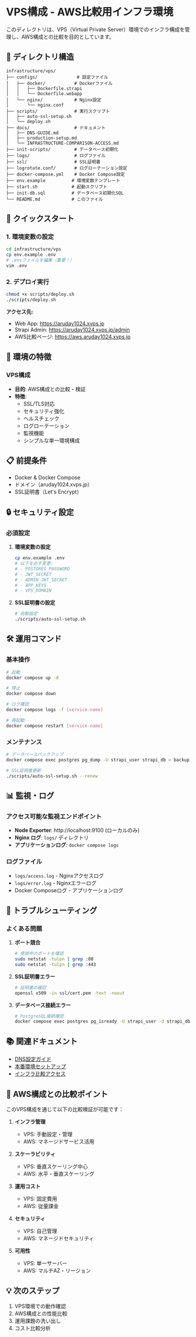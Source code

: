 # VPS構成 - AWS比較用インフラ環境

このディレクトリは、VPS（Virtual Private Server）環境でのインフラ構成を管理し、AWS構成との比較を目的としています。

## 📁 ディレクトリ構造

```
infrastructure/vps/
├── configs/               # 設定ファイル
│   ├── docker/           # Dockerファイル
│   │   ├── Dockerfile.strapi
│   │   └── Dockerfile.webapp
│   └── nginx/            # Nginx設定
│       └── nginx.conf
├── scripts/              # 実行スクリプト
│   ├── auto-ssl-setup.sh
│   └── deploy.sh
├── docs/                 # ドキュメント
│   ├── DNS-GUIDE.md
│   ├── production-setup.md
│   └── INFRASTRUCTURE-COMPARISON-ACCESS.md
├── init-scripts/         # データベース初期化
├── logs/                 # ログファイル
├── ssl/                  # SSL証明書
├── logrotate.conf/       # ログローテーション設定
├── docker-compose.yml    # Docker Compose設定
├── env.example          # 環境変数テンプレート
├── start.sh             # 起動スクリプト
├── init-db.sql          # データベース初期化SQL
└── README.md            # このファイル
```

## 🚀 クイックスタート

### 1. 環境変数の設定

```bash
cd infrastructure/vps
cp env.example .env
# .envファイルを編集（重要！）
vim .env
```

### 2. デプロイ実行

```bash
chmod +x scripts/deploy.sh
./scripts/deploy.sh
```

**アクセス先:**
- Web App: https://aruday1024.xvps.jp
- Strapi Admin: https://aruday1024.xvps.jp/admin
- AWS比較ページ: https://aws.aruday1024.xvps.jp

## 🔧 環境の特徴

### VPS構成
- **目的**: AWS構成との比較・検証
- **特徴**: 
  - SSL/TLS対応
  - セキュリティ強化
  - ヘルスチェック
  - ログローテーション
  - 監視機能
  - シンプルな単一環境構成

## 📋 前提条件

- Docker & Docker Compose
- ドメイン（aruday1024.xvps.jp）
- SSL証明書（Let's Encrypt）

## 🔒 セキュリティ設定

### 必須設定

1. **環境変数の設定**
   ```bash
   cp env.example .env
   # 以下を必ず変更:
   # - POSTGRES_PASSWORD
   # - JWT_SECRET
   # - ADMIN_JWT_SECRET
   # - APP_KEYS
   # - VPS_DOMAIN
   ```

2. **SSL証明書の設定**
   ```bash
   # 自動設定
   ./scripts/auto-ssl-setup.sh
   ```

## 🛠️ 運用コマンド

### 基本操作
```bash
# 起動
docker compose up -d

# 停止
docker compose down

# ログ確認
docker compose logs -f [service-name]

# 再起動
docker compose restart [service-name]
```

### メンテナンス
```bash
# データベースバックアップ
docker compose exec postgres pg_dump -U strapi_user strapi_db > backup.sql

# SSL証明書更新
./scripts/auto-ssl-setup.sh --renew
```

## 📊 監視・ログ

### アクセス可能な監視エンドポイント
- **Node Exporter**: http://localhost:9100 (ローカルのみ)
- **Nginx ログ**: `logs/` ディレクトリ
- **アプリケーションログ**: `docker compose logs`

### ログファイル
- `logs/access.log` - Nginxアクセスログ
- `logs/error.log` - Nginxエラーログ
- Docker Composeログ - アプリケーションログ

## 🔧 トラブルシューティング

### よくある問題

1. **ポート競合**
   ```bash
   # 使用中のポートを確認
   sudo netstat -tulpn | grep :80
   sudo netstat -tulpn | grep :443
   ```

2. **SSL証明書エラー**
   ```bash
   # 証明書の確認
   openssl x509 -in ssl/cert.pem -text -noout
   ```

3. **データベース接続エラー**
   ```bash
   # PostgreSQL接続確認
   docker compose exec postgres pg_isready -U strapi_user -d strapi_db
   ```

## 📚 関連ドキュメント

- [DNS設定ガイド](docs/DNS-GUIDE.md)
- [本番環境セットアップ](docs/production-setup.md)
- [インフラ比較アクセス](docs/INFRASTRUCTURE-COMPARISON-ACCESS.md)

## 🎯 AWS構成との比較ポイント

このVPS構成を通じて以下の比較検証が可能です：

1. **インフラ管理**
   - VPS: 手動設定・管理
   - AWS: マネージドサービス活用

2. **スケーラビリティ**
   - VPS: 垂直スケーリング中心
   - AWS: 水平・垂直スケーリング

3. **運用コスト**
   - VPS: 固定費用
   - AWS: 従量課金

4. **セキュリティ**
   - VPS: 自己管理
   - AWS: マネージドセキュリティ

5. **可用性**
   - VPS: 単一サーバー
   - AWS: マルチAZ・リージョン

## 💡 次のステップ

1. VPS環境での動作確認
2. AWS構成との性能比較
3. 運用課題の洗い出し
4. コスト比較分析 